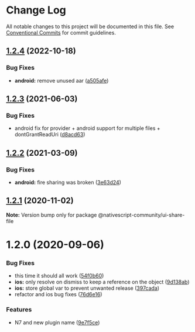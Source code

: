 # Change Log

All notable changes to this project will be documented in this file.
See [Conventional Commits](https://conventionalcommits.org) for commit guidelines.

## [1.2.4](https://github.com/nativescript-community/ui-share-file/compare/v1.2.3...v1.2.4) (2022-10-18)


### Bug Fixes

* **android:** remove unused aar ([a505afe](https://github.com/nativescript-community/ui-share-file/commit/a505afe3f06aea9a33621db9117876daa995307f))





## [1.2.3](https://github.com/nativescript-community/ui-share-file/compare/v1.2.2...v1.2.3) (2021-06-03)


### Bug Fixes

* android fix for provider + android support for multiple files + dontGrantReadUri ([d8acd63](https://github.com/nativescript-community/ui-share-file/commit/d8acd6344d15a043cde11e4a877a9866d2360bcb))





## [1.2.2](https://github.com/nativescript-community/ui-share-file/compare/v1.2.1...v1.2.2) (2021-03-09)


### Bug Fixes

* **android:** fire sharing was broken ([3e63d24](https://github.com/nativescript-community/ui-share-file/commit/3e63d240e5caae88ff8f5e69ccaa560e9461fb7d))





## [1.2.1](https://github.com/nativescript-community/ui-share-file/compare/v1.2.0...v1.2.1) (2020-11-02)

**Note:** Version bump only for package @nativescript-community/ui-share-file





# 1.2.0 (2020-09-06)


### Bug Fixes

* this time it should all work ([54f0b60](https://github.com/nativescript-community/ui-share-file/commit/54f0b60196e7f209e99bd73575c38b7eb0fd1af2))
* **ios:** only resolve on dismiss to keep a reference on the object ([9d138ab](https://github.com/nativescript-community/ui-share-file/commit/9d138ab4d7cb730f2f3a967a6eebbc35bae78c13))
* **ios:** store global var to prevent unwanted release ([397cada](https://github.com/nativescript-community/ui-share-file/commit/397cadaf67daf1973443675753149eac1a95ab8b))
* refactor and ios bug fixes ([76d6e16](https://github.com/nativescript-community/ui-share-file/commit/76d6e16997c08eb3e1e8d4ecd6ff71bcf0dc7b3f))


### Features

* N7 and new plugin name ([9e7f5ce](https://github.com/nativescript-community/ui-share-file/commit/9e7f5cee5016388cd0decd981481ba9777e84a33))
